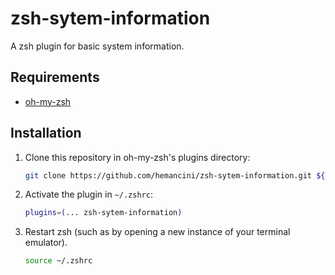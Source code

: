 # zsh-sytem-information

A zsh plugin for basic system information.

## Requirements

- [oh-my-zsh](https://github.com/ohmyzsh/ohmyzsh#basic-installation)

## Installation

1. Clone this repository in oh-my-zsh's plugins directory:

   ```zsh
   git clone https://github.com/hemancini/zsh-sytem-information.git ${ZSH_CUSTOM:-~/.oh-my-zsh/custom}/plugins/zsh-sytem-information
   ```

2. Activate the plugin in `~/.zshrc`:

   ```zsh
   plugins=(... zsh-sytem-information)
   ```

3. Restart zsh (such as by opening a new instance of your terminal emulator).

   ```zsh
   source ~/.zshrc
   ```
